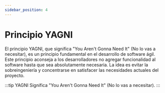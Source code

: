 ```yaml
---
sidebar_position: 4
---
```


# Principio YAGNI

El principio YAGNI, que significa "You Aren't Gonna Need It" (No lo vas a necesitar), es un principio fundamental en el desarrollo de software ágil. Este principio aconseja a los desarrolladores no agregar funcionalidad al software hasta que sea absolutamente necesaria. La idea es evitar la sobreingeniería y concentrarse en satisfacer las necesidades actuales del proyecto.

:::tip YAGNI
Significa "You Aren't Gonna Need It" (No lo vas a necesitar).
:::


